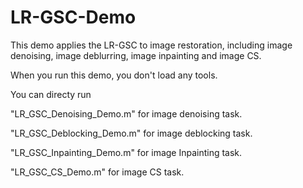 # LR-GSC-Demo
 This demo applies the LR-GSC to image restoration, including image denoising, image deblurring, image inpainting and image CS.

When you run this demo, you don't load any tools.


You can directy run 

"LR_GSC_Denoising_Demo.m" for image denoising task.

"LR_GSC_Deblocking_Demo.m" for image deblocking task.

"LR_GSC_Inpainting_Demo.m" for image Inpainting task.

"LR_GSC_CS_Demo.m" for image CS task.
